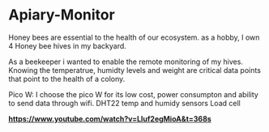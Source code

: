 # Apiary-Monitor

Honey bees are essential to the health of our ecosystem. as a hobby, I own 4 Honey bee hives in my backyard.

As a beekeeper i wanted to enable the remote monitoring of my hives. Knowing the temperatrue, humidty levels and weight are critical data points that point to the health of a colony. 

Pico W: I choose the pico W for its low cost, power consumpton and ability to send data through wifi.
DHT22 temp and humidy sensors
Load cell

**https://www.youtube.com/watch?v=LIuf2egMioA&t=368s**

